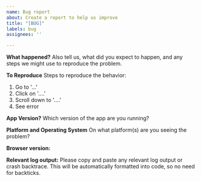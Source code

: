 ```yaml
---
name: Bug report
about: Create a report to help us improve
title: "[BUG]"
labels: bug
assignees: ''

---
```


**What happened?**
Also tell us, what did you expect to happen, and any steps we might use to reproduce the problem.

**To Reproduce**
Steps to reproduce the behavior:
1. Go to '...'
2. Click on '....'
3. Scroll down to '....'
4. See error

**App Version?**
Which version of the app are you running?

**Platform and Operating System**
On what platform(s) are you seeing the problem?

**Browser version:**


**Relevant log output:**
 Please copy and paste any relevant log output or crash backtrace. This will be automatically formatted into code, so no need for backticks.
